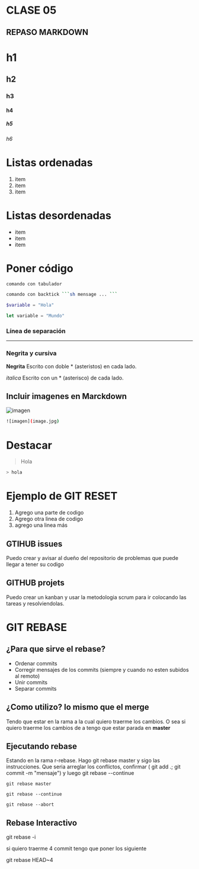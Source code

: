# CLASE 05

## REPASO MARKDOWN

# h1
## h2
### h3
#### h4
##### h5
###### h6

# Listas ordenadas

1. item
2. item
3. item

# Listas desordenadas
* item
* item
* item

# Poner código

    comando con tabulador

```sh
comando con backtick ```sh mensage ... ```
```

```php
$variable = "Hola"
```

```js
let variable = "Mundo"
```

### Línea de separación
---

### Negrita y cursiva

**Negrita** Escrito con doble * (asteristos) en cada lado.

*italica*  Escrito con un * (asterisco) de cada lado.

## Incluir imagenes en Marckdown
![imagen](img/photo-1536148935331-408321065b18.avif)
```sh
![imagen](image.jpg)
```
# Destacar

> Hola
```sh
> hola
```

# Ejemplo de GIT RESET

1. Agrego una parte de codigo
2. Agrego otra linea de codigo
3. agrego una linea más

## GTIHUB issues
Puedo crear y avisar al dueño del repositorio de problemas que puede llegar a tener su codigo

## GITHUB projets
Puedo crear un kanban y usar la metodologia scrum para ir colocando las tareas y resolviendolas.
# GIT REBASE

## ¿Para que sirve el rebase?

* Ordenar commits
* Corregir mensajes de los commits (siempre y cuando no esten subidos al remoto)
* Unir commits
* Separar commits 

## ¿Como utilizo? lo mismo que el merge
Tendo que estar en la rama a la cual quiero traerme los cambios. O sea si quiero traerme los cambios de <rama-rebase> a <master> tengo que estar parada en **master**

## Ejecutando rebase 

Estando en la rama r-rebase. Hago git rebase master y sigo las instrucciones. Que seria arreglar los conflictos, confirmar ( git add .; git commit -m "mensaje") y luego git rebase --continue 

    git rebase master

    git rebase --continue

    git rebase --abort 

## Rebase Interactivo

git rebase -i <la-cantidad-hash-que-quiero-intervenir>

si quiero traerme 4 commit tengo que poner los siguiente

git rebase HEAD~4